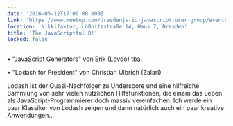 ```yaml
---
date: '2016-05-12T17:00:00.000Z'
link: 'https://www.meetup.com/dresdenjs-io-javascript-user-group/events/rmvznlyvhbqb/'
location: 'Nikkifaktur, Lößnitzstraße 14, Haus 7, Dresden'
title: 'The JavaScriptful 8!'
locked: false
---
```

• "JavaScript Generators" von Erik (Lovoo) tba.

• "Lodash for President" von Christian Ulbrich (Zalari)

Lodash ist der Quasi-Nachfolger zu Underscore und eine hilfreiche Sammlung von sehr vielen nützlichen Hilfsfunktionen, die einem das Leben als JavaScript-Programmierer doch massiv vereinfachen. Ich werde ein paar Klassiker von Lodash zeigen und dann natürlich auch ein paar kreative Anwendungen...
